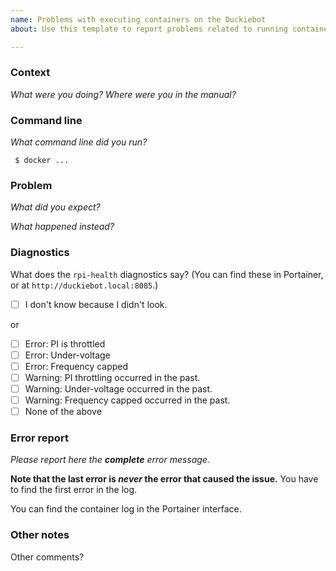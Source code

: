 ```yaml
---
name: Problems with executing containers on the Duckiebot
about: Use this template to report problems related to running containers on the Duckiebot

---
```


### Context

*What were you doing? Where were you in the manual?*

### Command line

*What command line did you run?*

     $ docker ...

###  Problem

*What did you expect?*

*What happened instead?*


### Diagnostics

What does the `rpi-health` diagnostics say?
(You can find these in Portainer, or at `http://duckiebot.local:8085`.)

- [ ] I don't know because I didn't look.

or 

- [ ] Error: PI is throttled
- [ ] Error: Under-voltage
- [ ] Error: Frequency capped
- [ ] Warning: PI throttling occurred in the past.
- [ ] Warning: Under-voltage occurred in the past.
- [ ] Warning: Frequency capped occurred in the past.
- [ ] None of the above

### Error report

*Please report here the **complete** error message.*  

**Note that the last error is *never* the error that caused the issue.** You have to find the first error in the log.

You can find the container log in the Portainer interface.

### Other notes

Other comments?
